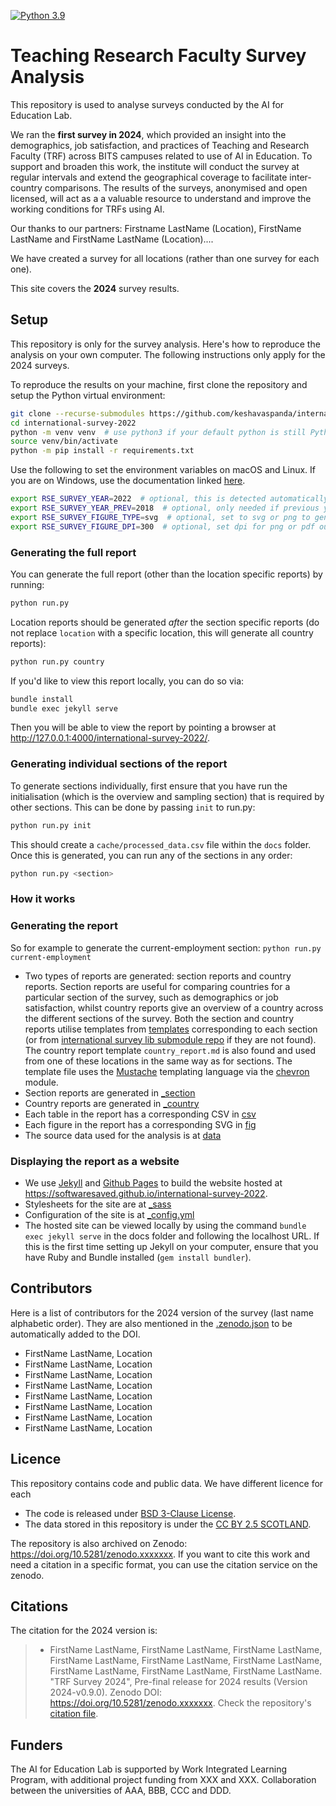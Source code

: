 [![Python 3.9](https://github.com/keshavaspanda/international-survey-2018/actions/workflows/python-package.yml/badge.svg)](https://github.com/softwaresaved/international-survey-2018/actions/workflows/python-package.yml)

# Teaching Research Faculty Survey Analysis

This repository is used to analyse  surveys conducted by the AI for Education Lab.

We ran the **first survey in 2024**, which provided an insight into the demographics, job satisfaction, and practices of Teaching and Research Faculty (TRF) across BITS campuses related to use of AI in Education. To support and broaden this work, the institute will conduct the survey at regular intervals and extend the geographical coverage to facilitate inter-country comparisons. The results of the surveys, anonymised and open licensed, will act as a a valuable resource to understand and improve the working conditions for TRFs using AI.

Our thanks to our partners: Firstname LastName (Location), FirstName LastName and FirstName LastName (Location)....

We have created a survey for all locations (rather than one survey for each one).

This site covers the **2024** survey results.


## Setup

This repository is only for the survey analysis. Here's how to reproduce the analysis on your own computer. The following instructions only apply for the 2024 surveys.

To reproduce the results on your machine, first clone the repository and setup
the Python virtual environment:

```bash
git clone --recurse-submodules https://github.com/keshavaspanda/international-survey-2022
cd international-survey-2022
python -m venv venv  # use python3 if your default python is still Python 2
source venv/bin/activate
python -m pip install -r requirements.txt
```

Use the following to set the environment variables on macOS and Linux. If you are on Windows, use the documentation linked [here](https://docs.microsoft.com/en-us/windows-server/administration/windows-commands/set_1).

```bash
export RSE_SURVEY_YEAR=2022  # optional, this is detected automatically if in a folder like *-2018
export RSE_SURVEY_YEAR_PREV=2018  # optional, only needed if previous year != current year - 1
export RSE_SURVEY_FIGURE_TYPE=svg  # optional, set to svg or png to generate figures in that format
export RSE_SURVEY_FIGURE_DPI=300  # optional, set dpi for png or pdf output formats
```

### Generating the full report

You can generate the full report (other than the location specific reports) by running:

```bash
python run.py
```

Location reports should be generated _after_ the section specific reports (do not replace `location` with a specific location, this will generate all country reports):

```bash
python run.py country
```

If you'd like to view this report locally, you can do so via:

```bash
bundle install
bundle exec jekyll serve
```

Then you will be able to view the report by pointing a browser at <http://127.0.0.1:4000/international-survey-2022/>.

### Generating individual sections of the report

To generate sections individually, first ensure that you have run the initialisation (which is the overview and sampling section) that is required by other sections. This can be done by passing `init` to run.py:

```bash
python run.py init
```

This should create a `cache/processed_data.csv` file within the `docs` folder. Once this is generated, you can run any of the sections in any order:

```bash
python run.py <section>
```

### How it works

### Generating the report

So for example to generate the current-employment section: `python run.py current-employment`

* Two types of reports are generated: section reports and country reports. Section reports are useful for comparing countries for a particular section of the survey,
  such as demographics or job satisfaction, whilst country reports give an overview of a country across the different sections of the survey. Both the section and country reports utilise templates from [templates](templates) corresponding to each section (or from [international survey lib submodule repo](https://github.com/softwaresaved/international-survey-lib/tree/main/templates) if they are not found). The country report template `country_report.md` is also found and used from one of these locations in the same way as for sections.
  The template file uses the [Mustache](https://mustache.github.io) templating language via the [chevron](https://pypi.org/project/chevron/) module.
* Section reports are generated in [_section](_section)
* Country reports are generated in [_country](_country)
* Each table in the report has a corresponding CSV in [csv](csv)
* Each figure in the report has a corresponding SVG in [fig](fig)
* The source data used for the analysis is at [data](data)

### Displaying the report as a website

* We use [Jekyll](https://jekyllrb.com) and [Github Pages](https://pages.github.com) to build the website hosted at <https://softwaresaved.github.io/international-survey-2022>.
* Stylesheets for the site are at [_sass](_sass)
* Configuration of the site is at [_config.yml](_config.yml)
* The hosted site can be viewed locally by using the command `bundle exec jekyll serve` in the docs folder and following the localhost URL. If this is the first time setting up Jekyll on your computer, ensure that you have Ruby and Bundle installed (`gem install bundler`).


## Contributors

Here is a list of contributors for the 2024 version of the survey (last name alphabetic order). They are also mentioned in the [.zenodo.json](https://github.com/softwaresaved/international-survey/blob/master/.zenodo.json) to be automatically added to the DOI.

- FirstName LastName, Location
- FirstName LastName, Location
- FirstName LastName, Location
- FirstName LastName, Location
- FirstName LastName, Location
- FirstName LastName, Location
- FirstName LastName, Location
- FirstName LastName, Location
## Licence 

This repository contains code and public data. We have different licence for each
* The code is released under [BSD 3-Clause License](https://github.com/keshavaspanda/international-survey/blob/master/LICENSE.md).
* The data stored in this repository is under the [CC BY 2.5 SCOTLAND](https://github.com/keshavaspanda/international-survey/blob/master/LICENSE_FOR_DATA).

The repository is also archived on Zenodo: <https://doi.org/10.5281/zenodo.xxxxxxx>.
If you want to cite this work and need a citation in a specific format, you can use the citation service on the zenodo.

## Citations

The citation for the 2024 version is:

> - FirstName LastName, FirstName LastName, FirstName LastName, FirstName LastName, FirstName LastName, FirstName LastName, FirstName LastName, FirstName LastName, FirstName LastName. "TRF Survey 2024", Pre-final release for 2024 results (Version 2024-v0.9.0). Zenodo DOI: <https://doi.org/10.5281/zenodo.xxxxxxx>. Check the repository's [citation file](CITATION.cff).


## Funders

The AI for Education Lab is supported by Work Integrated Learning Program, with additional project funding from XXX and XXX. Collaboration between the universities of AAA, BBB, CCC and DDD.
